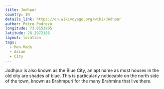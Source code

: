 ```yaml
---
title: Jodhpur
country: IN
details_link: https://en.wikivoyage.org/wiki/Jodhpur
author: Petro Podrezo
longitude: 73.0153805
latitude: 26.2972186
layout: location
tags:
  - Man-Made
  - Asian
  - City
---
```

Jodhpur is also known as the Blue City, an apt name as most houses in the old city are shades of blue. This is particularly noticeable on the north side of the town, known as Brahmpuri for the many Brahmins that live there.
